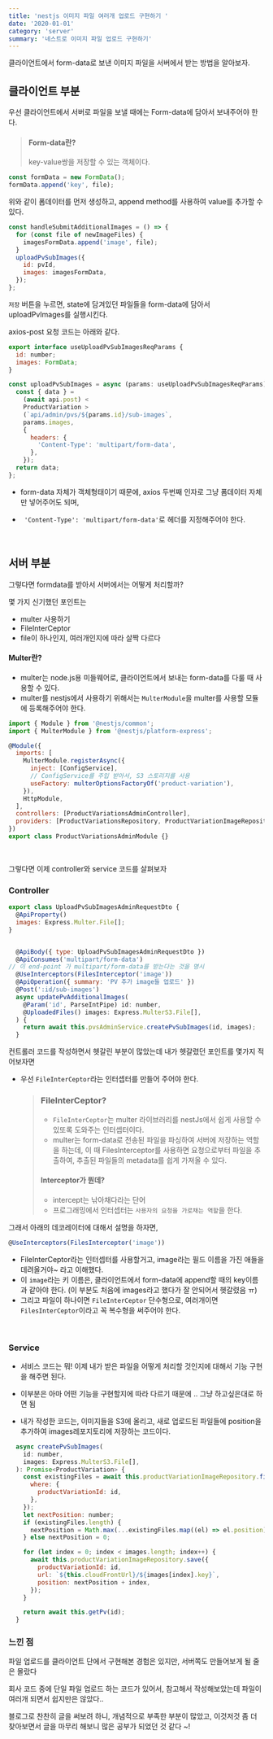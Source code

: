 ```yaml
---
title: 'nestjs 이미지 파일 여러개 업로드 구현하기 '
date: '2020-01-01'
category: 'server'
summary: '네스트로 이미지 파일 업로드 구현하기'
---
```


클라이언트에서 form-data로 보낸 이미지 파일을 서버에서 받는 방법을 알아보자.

## 클라이언트 부분

우선 클라이언트에서 서버로 파일을 보낼 때에는 Form-data에 담아서 보내주어야 한다.

> #### Form-data란?
>
> key-value쌍을 저장할 수 있는 객체이다.

```js
const formData = new FormData();
formData.append('key', file);
```

위와 같이 폼데이터를 먼저 생성하고, append method를 사용하여 value를 추가할 수 있다.

```js
const handleSubmitAdditionalImages = () => {
  for (const file of newImageFiles) {
    imagesFormData.append('image', file);
  }
  uploadPvSubImages({
    id: pvId,
    images: imagesFormData,
  });
};
```

`저장` 버튼을 누르면, state에 담겨있던 파일들을 form-data에 담아서 uploadPvImages를 실행시킨다.

axios-post 요청 코드는 아래와 같다.

```js
export interface useUploadPvSubImagesReqParams {
  id: number;
  images: FormData;
}

const uploadPvSubImages = async (params: useUploadPvSubImagesReqParams) => {
  const { data } =
    (await api.post) <
    ProductVariation >
    (`api/admin/pvs/${params.id}/sub-images`,
    params.images,
    {
      headers: {
        'Content-Type': 'multipart/form-data',
      },
    });
  return data;
};
```

- form-data 자체가 객체형태이기 때문에, axios 두번째 인자로 그냥 폼데이터 자체만 넣어주어도 되며,
- ` 'Content-Type': 'multipart/form-data'`로 헤더를 지정해주어야 한다.

  <br>

## 서버 부분

그렇다면 formdata를 받아서 서버에서는 어떻게 처리할까?

몇 가지 신기했던 포인트는

- multer 사용하기
- FileInterCeptor
- file이 하나인지, 여러개인지에 따라 살짝 다르다

#### Multer란?

- multer는 node.js용 미들웨어로, 클라이언트에서 보내는 form-data를 다룰 때 사용할 수 있다.
- multer를 nestjs에서 사용하기 위해서는 `MulterModule`을 multer를 사용할 모듈에 등록해주어야 한다.

```js
import { Module } from '@nestjs/common';
import { MulterModule } from '@nestjs/platform-express';

@Module({
  imports: [
    MulterModule.registerAsync({
      inject: [ConfigService],
      // ConfigService를 주입 받아서, S3 스토리지를 사용
      useFactory: multerOptionsFactoryOf('product-variation'),
    }),
    HttpModule,
  ],
  controllers: [ProductVariationsAdminController],
  providers: [ProductVariationsRepository, ProductVariationImageRepository],
})
export class ProductVariationsAdminModule {}
```

<br>

그렇다면 이제 controller와 service 코드를 살펴보자

### Controller

```js
export class UploadPvSubImagesAdminRequestDto {
  @ApiProperty()
  images: Express.Multer.File[];
}


  @ApiBody({ type: UploadPvSubImagesAdminRequestDto })
  @ApiConsumes('multipart/form-data')
// 이 end-point 가 multipart/form-data를 받는다는 것을 명시
  @UseInterceptors(FilesInterceptor('image'))
  @ApiOperation({ summary: 'PV 추가 image들 업로드' })
  @Post(':id/sub-images')
  async updatePvAdditionalImages(
    @Param('id', ParseIntPipe) id: number,
    @UploadedFiles() images: Express.MulterS3.File[],
  ) {
    return await this.pvsAdminService.createPvSubImages(id, images);
  }
```

컨트롤러 코드를 작성하면서 헷갈린 부분이 많았는데 내가 헷갈렸던 포인트를 몇가지 적어보자면

- 우선 `FileInterCeptor`라는 인터셉터를 만들어 주어야 한다.
  > ### FileInterCeptor?
  >
  > - `FileInterCeptor`는 multer 라이브러리를 nestJs에서 쉽게 사용할 수 있또록 도와주는 인터셉터이다.
  > - multer는 form-data로 전송된 파일을 파싱하여 서버에 저장하는 역할을 하는데, 이 때 FilesInterceptor를 사용하면 요청으로부터 파일을 추출하여, 추출된 파일들의 metadata를 쉽게 가져올 수 있다.
  >
  > #### Interceptor가 뭔데?
  >
  > - intercept는 낚아채다라는 단어
  > - 프로그래밍에서 인터셉터는 `사용자의 요청을 가로채는 역할`을 한다.

그래서 아래의 데코레이터에 대해서 설명을 하자면,

```js
@UseInterceptors(FilesInterceptor('image'))
```

- FileInterCeptor라는 인터셉터를 사용할거고, image라는 필드 이름을 가진 애들을 데려올거야~ 라고 이해했다.
- 이 `image`라는 키 이름은, 클라이언트에서 form-data에 append할 때의 key이름과 같아야 한다. (이 부분도 처음에 images라고 했다가 잘 안되어서 헷갈렸음 ㅠ)
- 그리고 파일이 하나이면 `FileInterCeptor` 단수형으로, 여러개이면 `FilesInterCeptor`이라고 꼭 복수형을 써주어야 한다.

<br>

### Service

- 서비스 코드는 뭐! 이제 내가 받은 파일을 어떻게 처리할 것인지에 대해서 기능 구현을 해주면 된다.
- 이부분은 아마 어떤 기능을 구현할지에 따라 다르기 때문에 .. 그냥 하고싶은대로 하면 됨

- 내가 작성한 코드는, 이미지들을 S3에 올리고, 새로 업로드된 파일들에 position을 추가하여 images레포지토리에 저장하는 코드이다.

```js
  async createPvSubImages(
    id: number,
    images: Express.MulterS3.File[],
  ): Promise<ProductVariation> {
    const existingFiles = await this.productVariationImageRepository.find({
      where: {
        productVariationId: id,
      },
    });
    let nextPosition: number;
    if (existingFiles.length) {
      nextPosition = Math.max(...existingFiles.map((el) => el.position)) + 1;
    } else nextPosition = 0;

    for (let index = 0; index < images.length; index++) {
      await this.productVariationImageRepository.save({
        productVariationId: id,
        url: `${this.cloudFrontUrl}/${images[index].key}`,
        position: nextPosition + index,
      });
    }

    return await this.getPv(id);
  }
```

### 느낀 점

파일 업로드를 클라이언트 단에서 구현해본 경험은 있지만, 서버쪽도 만들어보게 될 줄은 몰랐다

회사 코드 중에 단일 파일 업로드 하는 코드가 있어서, 참고해서 작성해보았는데 파일이 여러개 되면서 쉽지만은 않았다..

블로그로 찬찬히 글을 써보려 하니, 개념적으로 부족한 부분이 많았고, 이것저것 좀 더 찾아보면서 글을 마무리 해보니 많은 공부가 되었던 것 같다 ~!
